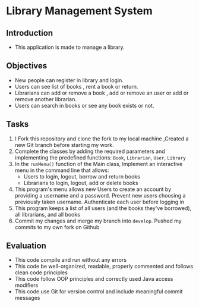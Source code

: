 # Library Management System

## Introduction
- This application is made to manage a library.
## Objectives
- New people can register in library and login.
- Users can see list of books , rent a book or return.
- Librarians can add or remove a book , add or remove an user or add or remove another librarian.
- Users can search in books or see any book exists or not.

## Tasks
1. I Fork this repository and clone the fork to my local machine ,Created a new Git branch before starting my work.
2. Complete the classes by adding the required parameters and implementing the predefined functions: `Book`, `Librarian`, `User`, `Library`
3. In the `runMenu()` function of the Main class, Implement an interactive menu in the command line that allows:
    - Users to login, logout, borrow and return books
    - Librarians to login, logout, add or delete books
4. This program's menu allows new Users to create an account by providing a username and a password. Prevent new users choosing a previously taken username. Authenticate each user before logging in
5. This program keeps a list of all users (and the books they've borrowed), all librarians, and all books
6. Commit my changes and merge my branch into `develop`. Pushed my commits to my own fork on Github

## Evaluation
- This code compile and run without any errors
- This code be well-organized, readable, properly commented and follows clean code principles
- This code follow OOP principles and correctly used Java access modifiers
- This code use Git for version control and include meaningful commit messages
